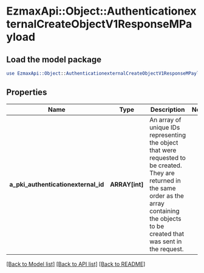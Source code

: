 # EzmaxApi::Object::AuthenticationexternalCreateObjectV1ResponseMPayload

## Load the model package
```perl
use EzmaxApi::Object::AuthenticationexternalCreateObjectV1ResponseMPayload;
```

## Properties
Name | Type | Description | Notes
------------ | ------------- | ------------- | -------------
**a_pki_authenticationexternal_id** | **ARRAY[int]** | An array of unique IDs representing the object that were requested to be created.  They are returned in the same order as the array containing the objects to be created that was sent in the request. | 

[[Back to Model list]](../README.md#documentation-for-models) [[Back to API list]](../README.md#documentation-for-api-endpoints) [[Back to README]](../README.md)


